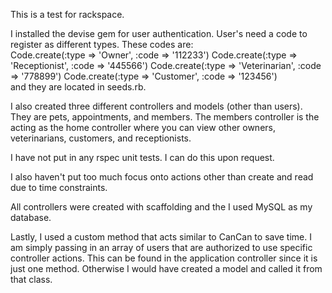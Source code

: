 This is a test for rackspace.

I installed the devise gem for user authentication.  User's need a code to register as different types.  These codes are:<br>
Code.create(:type => 'Owner', :code => '112233')
Code.create(:type => 'Receptionist', :code => '445566')
Code.create(:type => 'Veterinarian', :code => '778899')
Code.create(:type => 'Customer', :code => '123456')
<br>
and they are located in seeds.rb.

I also created three different controllers and models (other than users).  They are pets, appointments, and members.  The members controller 
is the acting as the home controller where you can view other owners, veterinarians, customers, and receptionists.

I have not put in any rspec unit tests.  I can do this upon request.

I also haven't put too much focus onto actions other than create and read due to time constraints.

All controllers were created with scaffolding and the I used MySQL as my database.

Lastly, I used a custom method that acts similar to CanCan to save time.  I am simply passing in an array of users that are authorized to use specific controller actions.  This can be found in the application controller since it is just one method.  Otherwise I would have created a model and called it from that class.
